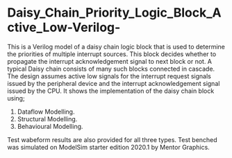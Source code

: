 # Daisy_Chain_Priority_Logic_Block_Active_Low-Verilog-
This is a Verilog model of a daisy chain logic block that is used to determine the priorities of multiple interrupt sources. This block decides whether to propagate the interrupt acknowledgement signal to next block or not. A typical Daisy chain consists of many such blocks connected in cascade.
The design assumes active low signals for the interrupt request signals issued by the peripheral device and the interrupt acknowledgement signal issued by the CPU.
It shows the implementation of the daisy chain block using;
  01. Dataflow Modelling.
  02. Structural Modelling.
  03. Behavioural Modelling.
  
Test wabeform results are also provided for all three types.
Test benched was simulated on ModelSim starter edition 2020.1 by Mentor Graphics.
